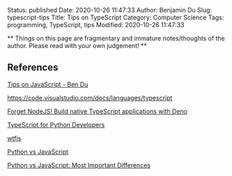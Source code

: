 Status: published
Date: 2020-10-26 11:47:33
Author: Benjamin Du
Slug: typescript-tips
Title: Tips on TypeScript
Category: Computer Science
Tags: programming, TypeScript, tips
Modified: 2020-10-26 11:47:33

**
Things on this page are fragmentary and immature notes/thoughts of the author.
Please read with your own judgement!
**


## References

[Tips on JavaScript - Ben Du](http://www.legendu.net/misc/blog/javascript-tips)

https://code.visualstudio.com/docs/languages/typescript

[Forget NodeJS! Build native TypeScript applications with Deno](https://deepu.tech/deno-runtime-for-typescript/)

[TypeScript for Python Developers](https://medium.com/analytics-vidhya/typescript-for-python-developers-a16e50a5acb2)

[wtfjs](https://github.com/denysdovhan/wtfjs)

[Python vs JavaScript](https://www.educba.com/python-vs-javascript/)

[Python vs JavaScript: Most Important Differences](https://hackr.io/blog/python-vs-javascript)
